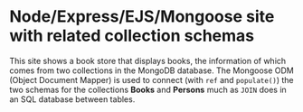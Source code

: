 # Node/Express/EJS/Mongoose site with related collection schemas 

This site shows a book store that displays books, the information of which comes from two collections in the MongoDB database. The Mongoose ODM (Object Document Mapper) is used to connect (with `ref` and `populate()`) the two schemas for the collections **Books** and **Persons** much as `JOIN` does in an SQL database between tables.
